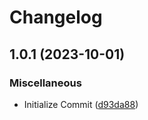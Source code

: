 # Changelog

## 1.0.1 (2023-10-01)


### Miscellaneous

* Initialize Commit ([d93da88](https://github.com/xihan123/AGE/commit/d93da88c2d76b0d15ab3d2c446a6bc7974476b50))
